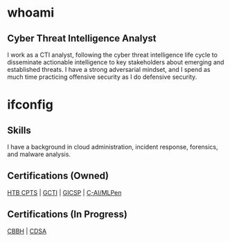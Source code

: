 # whoami

## Cyber Threat Intelligence Analyst
I work as a CTI analyst, following the cyber threat intelligence life cycle to disseminate actionable intelligence to key stakeholders about emerging and established threats. I have a strong adversarial mindset, and I spend as much time practicing offensive security as I do defensive security.

# ifconfig

## Skills
I have a background in cloud administration, incident response, forensics, and malware analysis. 

## Certifications (Owned)
[HTB CPTS](https://academy.hackthebox.com/preview/certifications/htb-certified-penetration-testing-specialist) | [GCTI](https://www.giac.org/certifications/cyber-threat-intelligence-gcti/) | [GICSP](https://www.giac.org/certifications/global-industrial-cyber-security-professional-gicsp/) | [C-AI/MLPen](https://secops.group/product/certified-ai-ml-pentester/)

## Certifications (In Progress)
[CBBH](https://academy.hackthebox.com/preview/certifications/htb-certified-bug-bounty-hunter) | [CDSA](https://academy.hackthebox.com/preview/certifications/htb-certified-defensive-security-analyst)
